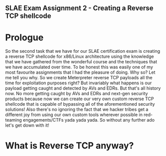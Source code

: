 ## SLAE Exam Assignment 2 - Creating a Reverse TCP shellcode

# Prologue
So the second task that we have for our SLAE certification exam is creating a reverse TCP shellcode for x86/Linux architecture using the knowledge that we have gathered from the wonderful course and the techniques that we have accumulated over time. 
To be honest this was easily one of my most favourite assignments that I had the pleasure of doing.
Why so?
Let me tell you why.
So we create Meterpreter reverse TCP payloads all the time for exploitation purposes right? But invariably what happens is our payload getting caught and detected by AVs and EDRs. But that's all history now.
No more getting caught by AVs and EDRs and next-gen security products because now we can create our very own custom reverse TCP shellcode that is capable of bypassing all of the aforementioned security solutions!
Also there's no ignoring the fact that we hacker tribes get a different joy from using our own custom tools wherever possible in red-teaming engagements/CTFs yada yada yada.
So without any further ado let's get down with it!

# What is Reverse TCP anyway?
